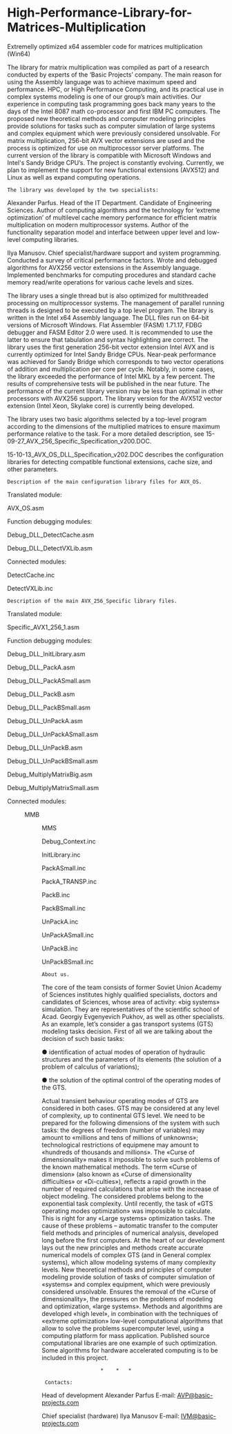 # High-Performance-Library-for-Matrices-Multiplication
Extremelly optimized x64 assembler code for matrices multiplication (Win64)

The library for matrix multiplication was compiled as part of a research   conducted by experts of the ‘Basic Projects’ company. The main reason for using the Assembly language was to achieve maximum speed and performance. HPC, or High Performance Computing, and its practical use in complex systems modeling is one of our group’s main activities. Our experience in computing task programming goes back many years to the days of the Intel 8087 math co-processor and first IBM PC computers. The proposed new theoretical methods and computer modeling principles provide solutions for tasks such as computer simulation of large systems and complex equipment which were previously considered unsolvable.
For matrix multiplication, 256-bit AVX vector extensions are used and the process is optimized for use on multiprocessor server platforms. The current version of the library is compatible with Microsoft Windows and Intel's Sandy Bridge CPU’s. The project is constantly evolving. Currently, we plan to implement the support for new functional extensions (AVX512) and Linux as well as expand computing operations.

    The library was developed by the two specialists:

Alexander Parfus. Head of the IT Department. Candidate of Engineering Sciences. Author of computing algorithms and the technology for ‘extreme optimization’ of multilevel cache memory performance for efficient matrix multiplication on modern multiprocessor systems. Author of the functionality separation model and interface between upper level and low-level computing libraries.

Ilya Manusov. Chief specialist/hardware support and system programming. Conducted a survey of critical performance factors. Wrote and debugged algorithms for AVX256 vector extensions in the Assembly language. Implemented benchmarks for computing procedures and standard cache memory read/write operations for various cache levels and sizes.

The library uses a single thread but is also optimized for multithreaded processing on multiprocessor systems. The management of parallel running threads is designed to be executed by a top level program. 
The library is written in the Intel x64 Assembly language. The DLL files run on 64-bit versions of Microsoft Windows. Flat Assembler (FASM) 1.71.17,  FDBG debugger and FASM Editor 2.0 were used. It is recommended to use the latter to ensure that tabulation and syntax highlighting are correct.
The library uses the first generation 256-bit vector extension Intel AVX and is currently optimized for Intel Sandy Bridge CPUs. Near-peak performance was achieved for Sandy Bridge which corresponds to two vector operations of addition and multiplication per core per cycle. Notably, in some cases, the library exceeded the performance of Intel MKL by a few percent. The results of comprehensive tests will be published in the near future. The performance of the current library version may be less than optimal in other processors with AVX256 support. The library version for the AVX512 vector extension (Intel Xeon, Skylake core) is currently being developed.

The library uses two basic algorithms selected by a top-level program according to the dimensions of the multiplied matrices to ensure maximum performance relative to the task. For a more detailed description, see 
15-09-27_AVX_256_Specific_Specification_v200.DOC.

15-10-13_AVX_OS_DLL_Specification_v202.DOC describes the configuration libraries for detecting compatible functional extensions, cache size, and other parameters.

    Description of the main configuration library files for AVX_OS.

Translated module:

AVX_OS.asm

Function debugging modules:

Debug_DLL_DetectCache.asm

Debug_DLL_DetectVXLib.asm

Connected modules:

DetectCache.inc

DetectVXLib.inc

    Description of the main AVX_256_Specific library files.
    
Translated module:

Specific_AVX1_256_1.asm

Function debugging modules:

Debug_DLL_InitLibrary.asm

Debug_DLL_PackA.asm

Debug_DLL_PackASmall.asm

Debug_DLL_PackB.asm

Debug_DLL_PackBSmall.asm

Debug_DLL_UnPackA.asm

Debug_DLL_UnPackASmall.asm

Debug_DLL_UnPackB.asm

Debug_DLL_UnPackBSmall.asm

Debug_MultiplyMatrixBig.asm

Debug_MultiplyMatrixSmall.asm

Connected modules:

<DIR> MMB

<DIR> MMS

Debug_Context.inc

InitLibrary.inc

PackASmall.inc

PackA_TRANSP.inc

PackB.inc

PackBSmall.inc

UnPackA.inc

UnPackASmall.inc

UnPackB.inc

UnPackBSmall.inc

    About us.
    
The core of the team consists of former Soviet Union Academy of Sciences institutes highly qualified specialists, doctors and candidates of Sciences, whose area of activity: «big systems» simulation. They are representatives of the scientific school of Acad. Georgiy Evgenyevich Pukhov, as well as other specialists.
As an example, let’s consider a gas transport systems (GTS) modeling tasks decision. First of all we are talking about the decision of such basic tasks:

●	identification of actual modes of operation of hydraulic structures and the parameters of its elements (the solution of a problem of calculus of variations);

●	the solution of the optimal control of the operating modes of the GTS.

Actual transient behaviour operating modes of GTS are considered in both cases. GTS may be considered at any level of complexity, up to continental GTS level.
We need to be prepared for the following dimensions of the system with such tasks: the degrees of freedom (number of variables) may amount to «millions and tens of millions of unknowns»; technological restrictions of equipmenе may amount to «hundreds of thousands and millions».
The «Curse of dimensionality» makes it impossible to solve such problems of the known mathematical methods.
The term «Curse of dimension» (also known as «Curse of dimensionality difficulties» or «Di-culties»), reflects a rapid growth in the number of required calculations that arise with the increase of object modeling. The considered problems belong to the exponential task complexity.
Until recently, the task of «GTS operating modes optimization» was impossible to calculate. This is right for any «Large systems» optimization tasks. The cause of these problems – automatic transfer to the computer field methods and principles of numerical analysis, developed long before the first computers.
At the heart of our development lays out the new principles and methods create accurate numerical models of complex GTS (and in General complex systems), which allow modeling systems of many complexity levels. New theoretical methods and principles of computer modeling provide solution of tasks of computer simulation of «systems» and complex equipment, which were previously considered unsolvable.
Ensures the removal of the «Curse of dimensionality», the pressures on the problems of modeling and optimization, «large systems».
Methods and algorithms are developed «high level», in combination with the techniques of «extreme optimization» low-level computational algorithms that allow to solve the problems supercomputer level, using a computing platform for mass application.
Published source computational libraries are one example of such optimization.
Some algorithms for hardware accelerated computing is to be included in this project.

                       *	*	*

     Contacts: 

Head of development Alexander Parfus
		E-mail:  AVP@basic-projects.com

Chief specialist (hardware) Ilya Manusov
		E-mail:  IVM@basic-projects.com
		


